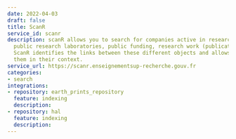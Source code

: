 ```yaml
---
date: 2022-04-03
draft: false
title: ScanR
service_id: scanr
description: scanR allows you to search for companies active in research and innovation,
  public research laboratories, public funding, research work (publications, PhD dissertations).
  ScanR identifies the links between these different objects and allows to describe
  them in their context.
service_url: https://scanr.enseignementsup-recherche.gouv.fr
categories:
- search
integrations:
- repository: earth_prints_repository
  feature: indexing
  description:
- repository: hal
  feature: indexing
  description:
---
```



